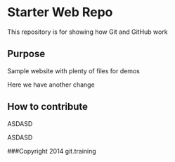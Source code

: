 # Starter Web Repo

This repository is for showing how Git and GitHub work

## Purpose

Sample website with plenty of files for demos

Here we have another change


## How to contribute


ASDASD


ASDASD

###Copyright
2014 git.training